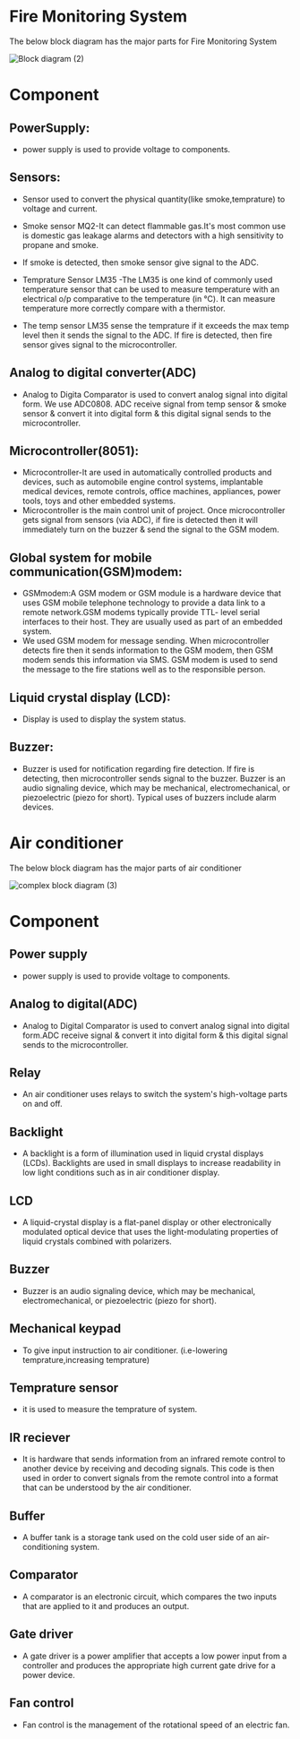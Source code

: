 # Fire Monitoring System
The below block diagram has the major parts for Fire Monitoring System

![Block diagram (2)](https://user-images.githubusercontent.com/98872208/154792550-8c96514c-1270-48e9-8bfe-cb12403a482a.png)

# Component

## PowerSupply:

   * power supply is used to provide voltage to components.

## Sensors:

  * Sensor used to convert the physical quantity(like smoke,temprature) to voltage and current.

  * Smoke sensor MQ2-It can detect flammable gas.It's most common use is domestic gas leakage alarms and detectors with a high sensitivity to propane and smoke.
  * If smoke is detected, then smoke sensor give signal to the ADC.
 
  * Temprature Sensor LM35 -The LM35 is one kind of commonly used temperature sensor that can be used to measure temperature with an electrical o/p comparative to the               temperature (in °C). It can measure temperature more correctly compare with a thermistor.
  * The temp sensor LM35 sense the temprature if it exceeds the max temp level then it sends the signal to the ADC. If fire is detected, then fire sensor          gives signal       to the microcontroller.

## Analog to digital converter(ADC)

   * Analog to Digita Comparator is used to convert analog signal into digital form. We use ADC0808. ADC receive signal from temp sensor & smoke sensor & convert it into digital     form & this digital signal sends to the microcontroller.

## Microcontroller(8051):
  
  * Microcontroller-It are used in automatically controlled products and devices, such as automobile engine control systems, implantable medical devices, remote       controls,     office machines, appliances, power tools, toys and other embedded systems.
  * Microcontroller is the main control unit of project. Once microcontroller gets signal from sensors (via ADC), if fire is detected then it will immediately turn on the buzzer     &   send the signal to the GSM modem.

## Global system for mobile communication(GSM)modem:

   * GSMmodem:A GSM modem or GSM module is a hardware device that uses GSM mobile telephone technology to provide a data link to a remote network.GSM modems typically provide         TTL-   level serial interfaces to their host. They are usually used as part of an embedded system.
   * We used GSM modem for message sending. When microcontroller detects fire then it sends information to the GSM modem, then GSM modem sends this information via SMS. GSM          modem  is used to send the message to the fire stations well as to the responsible person.

## Liquid crystal display (LCD):

   * Display is used to display the system status.

## Buzzer:

  *  Buzzer is used for notification regarding fire detection. If fire is detecting, then microcontroller sends signal to the buzzer.
     Buzzer is an audio signaling device, which may be mechanical, electromechanical, or piezoelectric (piezo for short). Typical uses of buzzers include alarm devices.
     
     
# Air conditioner

   The below block diagram has the major parts of air conditioner
   
  ![complex block diagram (3)](https://user-images.githubusercontent.com/98872208/154829472-c216efa3-4761-418e-a658-96841b676607.png)

   
# Component

## Power supply
   * power supply is used to provide voltage to components.

## Analog to digital(ADC)
   * Analog to Digital Comparator is used to convert analog signal into digital form.ADC receive signal & convert it into digital form & this digital signal sends to the              microcontroller.
## Relay
   * An air conditioner uses relays to switch the system's high-voltage parts on and off.
   
## Backlight
   * A backlight is a form of illumination used in liquid crystal displays (LCDs). Backlights are used in small displays to increase readability in low light conditions such         as in air conditioner display.
## LCD
   * A liquid-crystal display is a flat-panel display or other electronically modulated optical device that uses the light-modulating properties of liquid crystals combined with      polarizers.
## Buzzer
   * Buzzer is an audio signaling device, which may be mechanical, electromechanical, or piezoelectric (piezo for short).
## Mechanical keypad   
   * To give input instruction to air conditioner.
     (i.e-lowering temprature,increasing temprature)  
## Temprature sensor
   * it is used to measure the temprature of system.
## IR reciever
   * It is hardware that sends information from an infrared remote control to another device by receiving and decoding signals. This code is then used in order to convert            signals from the remote control into a format that can be understood by the air conditioner.
## Buffer
   * A buffer tank is a storage tank used on the cold user side of an air-conditioning system.
## Comparator
   * A comparator is an electronic circuit, which compares the two inputs that are applied to it and produces an output.
## Gate driver
   * A gate driver is a power amplifier that accepts a low power input from a controller and produces the appropriate high current gate drive for a power device.
## Fan control
   * Fan control is the management of the rotational speed of an electric fan.
